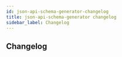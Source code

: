 ```yaml
---
id: json-api-schema-generator-changelog
title: json-api-schema-generator changelog
sidebar_label: Changelog
---
```

## Changelog